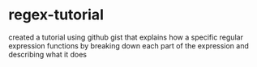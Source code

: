 # regex-tutorial
created a tutorial using github gist that explains how a specific regular expression functions by breaking down each part of the expression and describing what it does
